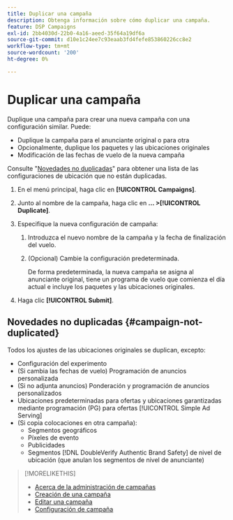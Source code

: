 ```yaml
---
title: Duplicar una campaña
description: Obtenga información sobre cómo duplicar una campaña.
feature: DSP Campaigns
exl-id: 2bb4030d-22b0-4a16-aeed-35f64a19df6a
source-git-commit: d10e1c24ee7c93eaab3fd4fefe853860226cc8e2
workflow-type: tm+mt
source-wordcount: '200'
ht-degree: 0%

---
```


# Duplicar una campaña

<!-- Some placements don't have this option. Clarify which placement types aren't eligible -- is it PG placements, or all placements using private inventory? And anything else? -->

Duplique una campaña para crear una nueva campaña con una configuración similar. Puede:

* Duplique la campaña para el anunciante original o para otra
* Opcionalmente, duplique los paquetes y las ubicaciones originales
* Modificación de las fechas de vuelo de la nueva campaña

Consulte &quot;[Novedades no duplicadas](#campaign-not-duplicated)&quot; para obtener una lista de las configuraciones de ubicación que no están duplicadas.

1. En el menú principal, haga clic en **[!UICONTROL Campaigns]**.
1. Junto al nombre de la campaña, haga clic en **... >[!UICONTROL Duplicate]**.
1. Especifique la nueva configuración de campaña:
   1. Introduzca el nuevo nombre de la campaña y la fecha de finalización del vuelo.
   1. (Opcional) Cambie la configuración predeterminada.

      De forma predeterminada, la nueva campaña se asigna al anunciante original, tiene un programa de vuelo que comienza el día actual e incluye los paquetes y las ubicaciones originales.

1. Haga clic **[!UICONTROL Submit]**.

## Novedades no duplicadas {#campaign-not-duplicated}

Todos los ajustes de las ubicaciones originales se duplican, excepto:

* Configuración del experimento
* (Si cambia las fechas de vuelo) Programación de anuncios personalizada
* (Si no adjunta anuncios) Ponderación y programación de anuncios personalizados
* Ubicaciones predeterminadas para ofertas y ubicaciones garantizadas mediante programación (PG) para ofertas [!UICONTROL Simple Ad Serving]
* (Si copia colocaciones en otra campaña):
   * Segmentos geográficos
   * Píxeles de evento
   * Publicidades
   * Segmentos [!DNL DoubleVerify Authentic Brand Safety] de nivel de ubicación (que anulan los segmentos de nivel de anunciante)

>[!MORELIKETHIS]
>
>* [Acerca de la administración de campañas](campaign-about.md)
>* [Creación de una campaña](campaign-create.md)
>* [Editar una campaña](campaign-edit.md)
>* [Configuración de campaña](campaign-settings.md)

